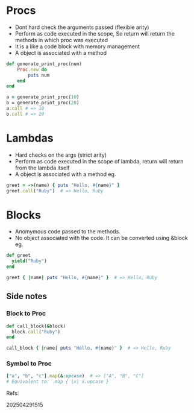 # Procs
- Dont hard check the arguments passed (flexible arity)
- Perform as code executed in the scope, So return will return the methods in which proc was executed
- It is a like a code block with memory management
- A object is associated with a method
```ruby
def generate_print_proc(num)
    Proc.new do
        puts num
    end
end

a = generate_print_proc(10)
b = generate_print_proc(20)
a.call # => 10
b.call # => 20
```

# Lambdas
- Hard checks on the args (strict arity)
- Perform as code executed in the scope of lambda, return will return from the lambda itself
- A object is associated with a method
eg.
```ruby
greet = ->(name) { puts "Hello, #{name}" }
greet.call("Ruby")  # => Hello, Ruby
```

# Blocks
- Anomymous code passed to the methods.
- No object associated with the code. It can be converted using &block
eg.
```ruby
def greet
  yield("Ruby")
end

greet { |name| puts "Hello, #{name}" }  # => Hello, Ruby
```

## Side notes
### Block to Proc
```ruby
def call_block(&block)
  block.call("Ruby")
end

call_block { |name| puts "Hello, #{name}" }  # => Hello, Ruby
```
### Symbol to Proc
```ruby
["a", "b", "c"].map(&:upcase)  # => ["A", "B", "C"]
# Equivalent to: .map { |x| x.upcase }
```

Refs: 


202504291515
